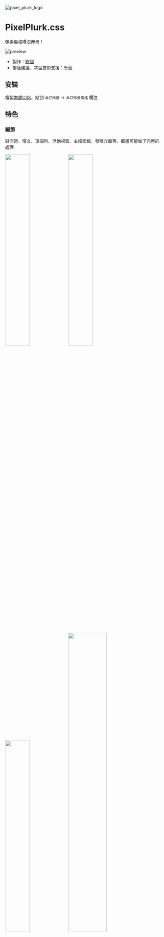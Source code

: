 ![pixel_plurk_logo](https://user-images.githubusercontent.com/4176802/231839890-a084c430-d022-4727-ba72-2373189322c9.jpg)

# PixelPlurk.css

像素風格噗浪佈景！

![preview](https://images.plurk.com/2APmsPVm8ltOILPA01A9mH.png)

- 製作：[欸個](https://www.plurk.com/egg820/invite)
- 排版建議、字型技術支援：[千秋](https://www.plurk.com/akira02/invite)


## 安裝

複製[本體CSS](https://github.com/maid-cat/PixelPlurk.css/blob/main/PixelPlurk.css)，貼到 `自訂佈景` -> `自訂佈景風格` 欄位


## 特色

### 細節

對河道、噗文、頂端列、浮動視窗、主控面板、發噗介面等，都盡可能做了完整的處理

<img src="https://images.plurk.com/2D3D03XRbHLObfoyscy5TY.png" width="40%"></img>
<img src="https://images.plurk.com/32vQTHQKEe8Sm22EWTk2wh.png" width="40%"></img>
<img src="https://images.plurk.com/RG7wHrSuAlW06ss0gZyc0.png" width="40%"></img>
<img src="https://images.plurk.com/4TSdsZTyyjp6I1ZqMARGcY.png" width="50%"></img>


### 自訂色彩

可以依喜歡的風格，自由選擇背景色與邊線色彩

<img src="https://images.plurk.com/6zoMTZdw7DHQOzGYa0GT2C.png" width="40%"></img>
<img src="https://images.plurk.com/1vaULZXh8vqCCeKOEenF2C.png" width="40%"></img>
<img src="https://images.plurk.com/sbU5O7sslqxiNcmfiKZyZ.png" width="40%"></img>
<img src="https://images.plurk.com/1koyae3ZxNNbyrFVQC9cKr.jpg" width="40%"></img>


## 自訂

本體 CSS 中的 `/* 參數設定 */` 區塊提供了數個設定選項，方便調整樣式：

### 邊線顏色

預設為黑色邊線，可以修改 `--pixel-color` 的數值來指定想要的顏色。例如：

```
  --pixel-color: #009487;
```

### 噗文底色

預設為白色，可以修改 `--plurk-background-color` 的數值來指定想要的底色：
```
  --plurk-background-color: 色碼;
```

### 河道背景圖

可以修改 `--timeline-background-image` 來指定背景圖的網址：

```
  --timeline-background-image: url(圖片網址);
```

### 主控台背景色

可以加入以下語法來做設定：

```css
/* 主控台背景色 */
.segment-content {
  background-color: 色碼;
}
```


也可以使用疾患大的[噗浪語法產生器](https://www.plurk.com/p/o6zwul)來做更詳細的設定。


## 特別感謝

- [NES.css](https://nostalgic-css.github.io/NES.css/): 像素風語法參考
- [俐方體11號／Cubic 11](https://github.com/ACh-K/Cubic-11): 像素風字型
- [CSS-Tricks](https://css-tricks.com/cut-corners-using-css-mask-and-clip-path-properties/): `conic-gradient` 語法

#### 預覽圖使用的圖片素材
- [Country Side Platfformer](https://ansimuz.itch.io/country-side-platfformer)
- [Post-apocalyptic background](https://pashasmith.itch.io/post-apocalyptic-background)
- [Mountain Dusk Parallax background](https://ansimuz.itch.io/mountain-dusk-parallax-background)
- [Free Pixel Art Winter Forest](https://edermunizz.itch.io/free-pixel-art-winter-forest)
- [Free backgrounds (Pixel)](https://commodorette.itch.io/free-backgrounds)